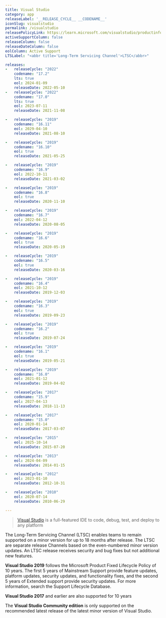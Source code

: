 ```yaml
---
title: Visual Studio
category: app
releaseLabel: '__RELEASE_CYCLE__ __CODENAME__'
iconSlug: visualstudio
permalink: /visualstudio
releasePolicyLink: https://learn.microsoft.com/visualstudio/productinfo/vs-servicing
activeSupportColumn: false
releaseColumn: false
releaseDateColumn: false
eolColumn: Active Support
LTSLabel: "<abbr title='Long-Term Servicing Channel'>LTSC</abbr>"

releases:
-   releaseCycle: "2022"
    codename: "17.2"
    lts: true
    eol: 2024-01-09
    releaseDate: 2022-05-10
-   releaseCycle: "2022"
    codename: "17.0"
    lts: true
    eol: 2023-07-11
    releaseDate: 2021-11-08

-   releaseCycle: "2019"
    codename: "16.11"
    eol: 2029-04-10
    releaseDate: 2021-08-10

-   releaseCycle: "2019"
    codename: "16.10"
    eol: true
    releaseDate: 2021-05-25

-   releaseCycle: "2019"
    codename: "16.9"
    eol: 2022-10-11
    releaseDate: 2021-03-02

-   releaseCycle: "2019"
    codename: "16.8"
    eol: true
    releaseDate: 2020-11-10

-   releaseCycle: "2019"
    codename: "16.7"
    eol: 2022-04-12
    releaseDate: 2020-08-05

-   releaseCycle: "2019"
    codename: "16.6"
    eol: true
    releaseDate: 2020-05-19

-   releaseCycle: "2019"
    codename: "16.5"
    eol: true
    releaseDate: 2020-03-16

-   releaseCycle: "2019"
    codename: "16.4"
    eol: 2021-10-12
    releaseDate: 2019-12-03

-   releaseCycle: "2019"
    codename: "16.3"
    eol: true
    releaseDate: 2019-09-23

-   releaseCycle: "2019"
    codename: "16.2"
    eol: true
    releaseDate: 2019-07-24

-   releaseCycle: "2019"
    codename: "16.1"
    eol: true
    releaseDate: 2019-05-21

-   releaseCycle: "2019"
    codename: "16.0"
    eol: 2021-01-12
    releaseDate: 2019-04-02

-   releaseCycle: "2017"
    codename: "15.9"
    eol: 2027-04-13
    releaseDate: 2018-11-13

-   releaseCycle: "2017"
    codename: "15.0"
    eol: 2020-01-14
    releaseDate: 2017-03-07

-   releaseCycle: "2015"
    eol: 2025-10-14
    releaseDate: 2015-07-20

-   releaseCycle: "2013"
    eol: 2024-04-09
    releaseDate: 2014-01-15

-   releaseCycle: "2012"
    eol: 2023-01-10
    releaseDate: 2012-10-31

-   releaseCycle: "2010"
    eol: 2020-07-14
    releaseDate: 2010-06-29

---
```


> [Visual Studio](https://visualstudio.microsoft.com/) is a full-featured IDE to code, debug, test, and deploy to any platform

The Long-Term Servicing Channel (LTSC) enables teams to remain supported on a minor version for up to 18 months after release. The LTSC are separate release Channels based on the even-numbered minor version updates. An LTSC release receives security and bug fixes but not additional new features.

**Visual Studio 2019** follows the Microsoft Product Fixed Lifecycle Policy of 10 years. The first 5 years of Mainstream Support provide feature updates, platform updates, security updates, and functionality fixes, and the second 5 years of Extended support provide security updates. For more information, search the Support Lifecycle Database.

**Visual Studio 2017** and earlier are also supported for 10 years

The **Visual Studio Community edition** is only supported on the recommended latest release of the latest minor version of Visual Studio.
